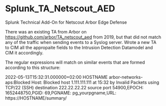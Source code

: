 # Splunk_TA_Netscout_AED
Splunk Technical Add-On for Netscout Arbor Edge Defense


There was an existing TA from Arbor on https://github.com/arbor/TA_netscout_aed from 2019, but that did not match any of the traffic when sending events to a Syslog server. Wrote a new TA to CIM all the appropaite fields to the Intrusion Detection Datamodel and CIM it accordingly.

 The regular expressions will match on similar events that are formed according to this structure:
 
2022-05-13T15:32:31.000000+02:00 HOSTNAME arbor-networks-aps:Blocked Host: Blocked host 1.111.111.111 at 15:32 by Invalid Packets using TCP/22 (SSH) destination 222.22.22.22 source port 54900,EPOCH: 1652448750,PGID: 69,PGNAME: pg_yourpgname,URL: https://HOSTNAME/summary/
